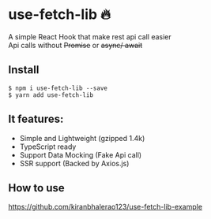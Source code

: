 # use-fetch-lib 🔥

A simple React Hook that make rest api call easier\
Api calls without ~~Promise~~ or ~~async/ await~~

## Install

```
$ npm i use-fetch-lib --save
$ yarn add use-fetch-lib
```

## It features:

- Simple and Lightweight (gzipped 1.4k)
- TypeScript ready
- Support Data Mocking (Fake Api call)
- SSR support (Backed by Axios.js)

## How to use

https://github.com/kiranbhalerao123/use-fetch-lib-example

